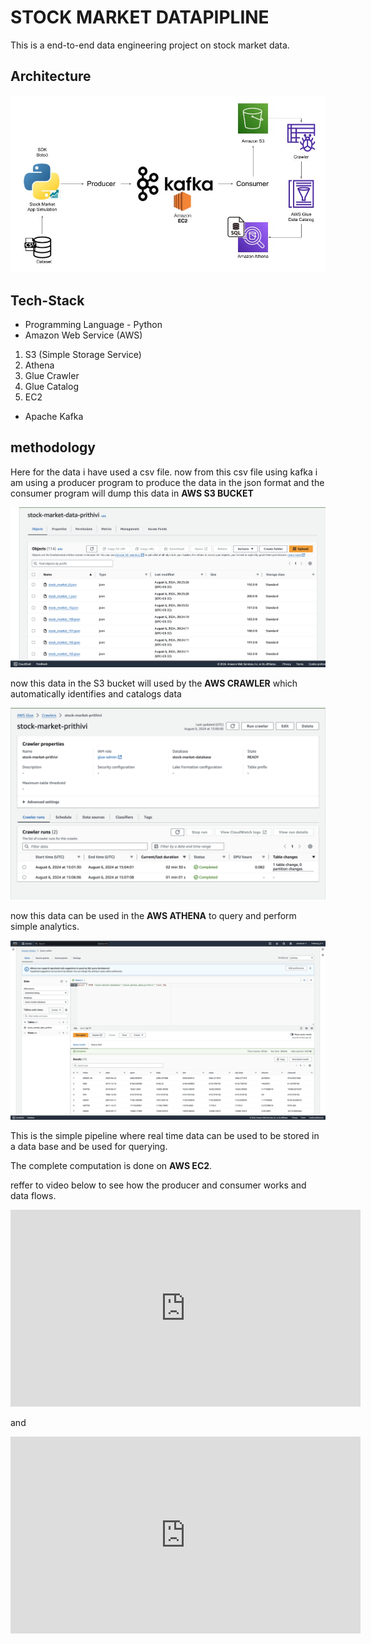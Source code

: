 # STOCK MARKET DATAPIPLINE 

This is a end-to-end data engineering project on stock market data.

## Architecture 

<img src="Architecture.jpg">

## Tech-Stack
- Programming Language - Python
- Amazon Web Service (AWS)
1. S3 (Simple Storage Service)
2. Athena
3. Glue Crawler
4. Glue Catalog
5. EC2
- Apache Kafka

## methodology

Here for the data i have used a csv file.
now from this csv file using kafka i am using a producer program to produce the data in the json format and the consumer program will dump this data in __AWS S3 BUCKET__

<img src="s3_image.png">

now this data in the S3 bucket will used by the __AWS CRAWLER__ which automatically identifies and catalogs data 

<img src="crawler_image.png">

now this data can be used in the  __AWS ATHENA__ to query and perform simple analytics.

<img src="Athena_image.png">

This is the simple pipeline where real time data can be used to be stored in a data base and be used for querying.

The complete computation is done on __AWS EC2__.

reffer to video below to see how the producer and consumer works and data flows.
<iframe width="560" height="315" src="https://github.com/Prithiviraj25/Stock_market_data_pipeline/blob/main/producer_consumer.mov" frameborder="0" allowfullscreen></iframe>

and 

<iframe width="560" height="315" src="https://github.com/Prithiviraj25/Stock_market_data_pipeline/blob/main/consumer_data pasing.mov" frameborder="0" allowfullscreen></iframe>



